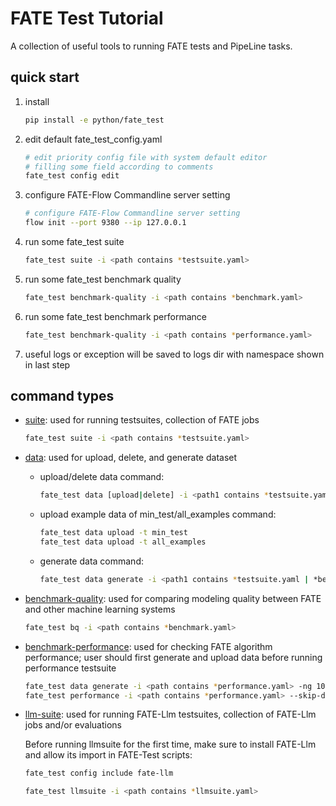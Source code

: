 # FATE Test Tutorial

A collection of useful tools to running FATE tests and PipeLine tasks.

## quick start

1. install

    ```bash
    pip install -e python/fate_test
    ```
2. edit default fate\_test\_config.yaml

   ```bash
   # edit priority config file with system default editor
   # filling some field according to comments
   fate_test config edit
   ```

3. configure FATE-Flow Commandline server setting

    ```bash
    # configure FATE-Flow Commandline server setting
    flow init --port 9380 --ip 127.0.0.1
    ```

4. run some fate\_test suite

   ```bash
   fate_test suite -i <path contains *testsuite.yaml>
   ```

5. run some fate\_test benchmark quality

   ```bash
   fate_test benchmark-quality -i <path contains *benchmark.yaml>
   ```

6. run some fate\_test benchmark performance

   ```bash
   fate_test benchmark-quality -i <path contains *performance.yaml>
   ```

7.  useful logs or exception will be saved to logs dir with namespace
shown in last step

## command types

- [suite](./fate_test_command.md#testsuite): used for running testsuites,
  collection of FATE jobs

  ```bash
  fate_test suite -i <path contains *testsuite.yaml>
  ```

- [data](./fate_test_command.md#data): used for upload, delete, and generate dataset

    - upload/delete data command:

      ```bash
      fate_test data [upload|delete] -i <path1 contains *testsuite.yaml | *benchmark.yaml>
      ```
    - upload example data of min_test/all_examples command:

      ```bash
      fate_test data upload -t min_test
      fate_test data upload -t all_examples
      ```

    - generate data command:

      ```bash
      fate_test data generate -i <path1 contains *testsuite.yaml | *benchmark.yaml>
      ```

- [benchmark-quality](./fate_test_command.md#benchmark-quality): used for comparing modeling quality between FATE
  and other machine learning systems

  ```bash
  fate_test bq -i <path contains *benchmark.yaml>
  ```

- [benchmark-performance](./fate_test_command.md#benchmark-performance): used for checking FATE algorithm performance;
  user
  should first generate and upload data before running performance testsuite

  ```bash
  fate_test data generate -i <path contains *performance.yaml> -ng 10000 -fg 10 -fh 10 -m 1.0 --upload-data
  fate_test performance -i <path contains *performance.yaml> --skip-data
  ```

- [llm-suite](./fate_test_command.md#llmsuite): used for running FATE-Llm testsuites, collection of FATE-Llm jobs and/or evaluations
  
  Before running llmsuite for the first time, make sure to install FATE-Llm and allow its import in FATE-Test scripts:

  ```bash
  fate_test config include fate-llm
  ```

  ```bash
  fate_test llmsuite -i <path contains *llmsuite.yaml>
  ```
